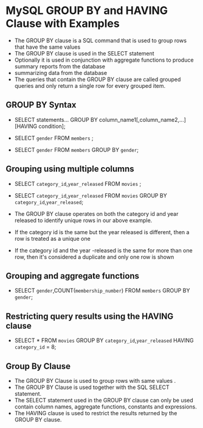 #	MySQL GROUP BY and HAVING Clause with Examples

-	The GROUP BY clause is a SQL command that is used to group rows that have the same values
-	The GROUP BY clause is used in the SELECT statement
-	Optionally it is used in conjunction with aggregate functions to produce summary reports from the database
-	summarizing data from the database
-	The queries that contain the GROUP BY clause are called grouped queries and only return a single row for every grouped item.

##	GROUP BY Syntax

-	SELECT statements... GROUP BY column_name1[,column_name2,...] [HAVING condition];

-	SELECT `gender` FROM `members` ;
-	SELECT `gender` FROM `members` GROUP BY `gender`;


##	Grouping using multiple columns


-	SELECT `category_id`,`year_released` FROM `movies` ;
-	SELECT `category_id`,`year_released` FROM `movies` GROUP BY `category_id`,`year_released`;


-	The GROUP BY clause operates on both the category id and year released to identify unique rows in our above example.
-	If the category id is the same but the year released is different, then a row is treated as a unique one 
-	If the category id and the year -released is the same for more than one row, then it's considered a duplicate and only one row is shown



##	Grouping and aggregate functions

-	SELECT `gender`,COUNT(`membership_number`)  FROM `members` GROUP BY `gender`;
	
##	Restricting query results using the HAVING clause

-	SELECT * FROM `movies` GROUP BY `category_id`,`year_released` HAVING `category_id` = 8;

##	Group By Clause

-	The GROUP BY Clause is used to group rows with same values .
-	The GROUP BY Clause is used together with the SQL SELECT statement.
-	The SELECT statement used in the GROUP BY clause can only be used contain column names, aggregate functions, constants and expressions.
-	The HAVING clause is used to restrict the results returned by the GROUP BY clause.
	
	
	
	
	
	
	
	
	
	
	
	
	
	
	
	
	
	
	
	
	
	
	
	
	
	
	
	
	
	
	
	
	
	
	
	
	
	
	
	